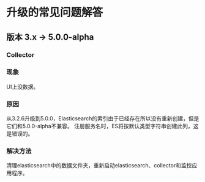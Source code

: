 # 升级的常见问题解答
## 版本 3.x -> 5.0.0-alpha
### Collector
### 现象
UI上没数据。

### 原因
从3.2.6升级到5.0.0，Elasticsearch的索引由于已经存在所以没有重新创建，但是它们和5.0.0-alpha不兼容。
注册服务名时，ES将按默认类型字符串创建此列，这是错误的。

### 解决方法
清理elasticsearch中的数据文件夹，重新启动elasticsearch、collector和监控应用程序。